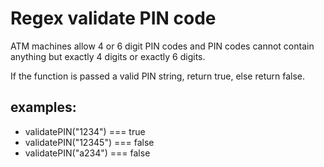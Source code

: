 <h1>Regex validate PIN code</h1>

<p>ATM machines allow 4 or 6 digit PIN codes and PIN codes cannot contain anything but exactly 4 digits or exactly 6 digits.</p>

<p>If the function is passed a valid PIN string, return true, else return false.</p>

<h2>examples:</h2>

<ul>
<li>validatePIN("1234") === true</li>
<li>validatePIN("12345") === false</li>
<li>validatePIN("a234") === false</li>
</ul>

